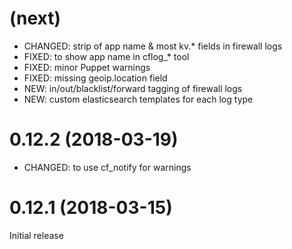 
# (next)
- CHANGED: strip of app name & most kv.* fields in firewall logs
- FIXED: to show app name in cflog_* tool
- FIXED: minor Puppet warnings
- FIXED: missing geoip.location field
- NEW: in/out/blacklist/forward tagging of firewall logs
- NEW: custom elasticsearch templates for each log type

# 0.12.2 (2018-03-19)
- CHANGED: to use cf_notify for warnings

# 0.12.1 (2018-03-15)
Initial release
